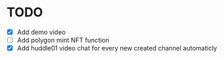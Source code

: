 # TODO

* [x] Add demo video
* [ ] Add polygon mint NFT function
* [x] Add huddle01 video chat for every new created channel automaticly
